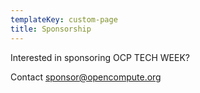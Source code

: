 ```yaml
---
templateKey: custom-page
title: Sponsorship
---
```

<p>Interested in sponsoring OCP TECH WEEK? </p>
<p>Contact <a href="mailto:sponsor@opencompute.org">sponsor@opencompute.org</a></p>